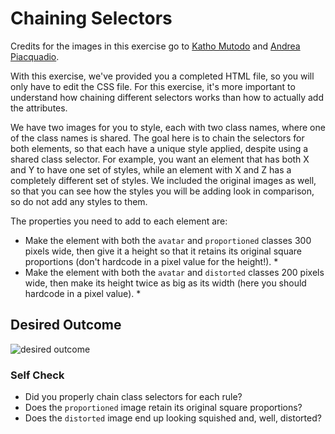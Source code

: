 # Chaining Selectors

Credits for the images in this exercise go to 
[Katho Mutodo](https://www.pexels.com/@photobykatho?utm_content=attributionCopyText&utm_medium=referral&utm_source=pexels) 
and [Andrea Piacquadio](https://www.pexels.com/@olly?utm_content=attributionCopyText&utm_medium=referral&utm_source=pexels).

With this exercise, we've provided you a completed HTML file,
so you will only have to edit the CSS file. 
For this exercise, it's more important to understand how 
chaining different selectors works than how to actually 
add the attributes.

We have two images for you to style, 
each with two class names, 
where one of the class names is shared. 
The goal here is to chain the selectors for both elements, 
so that each have a unique style applied, 
despite using a shared class selector. 
For example, you want an element that has both X and Y 
to have one set of styles, 
while an element with X and Z has a completely different set of styles.
We included the original images as well, 
so that you can see how the styles you will be adding 
look in comparison, so do not add any styles to them.

The properties you need to add to each element are:

* Make the element with both the `avatar` and `proportioned` classes
 300 pixels wide, then give it a height so that it 
retains its original square proportions 
(don't hardcode in a pixel value for the height!). *
* Make the element with both the `avatar` and `distorted` 
classes 200 pixels wide, then make its height twice as big 
as its width (here you should hardcode in a pixel value). *

## Desired Outcome
![desired outcome](./desired-outcome.png)

### Self Check
- Did you properly chain class selectors for each rule?
- Does the `proportioned` image retain its original square proportions?
- Does the `distorted` image end up looking squished and, well, distorted?
